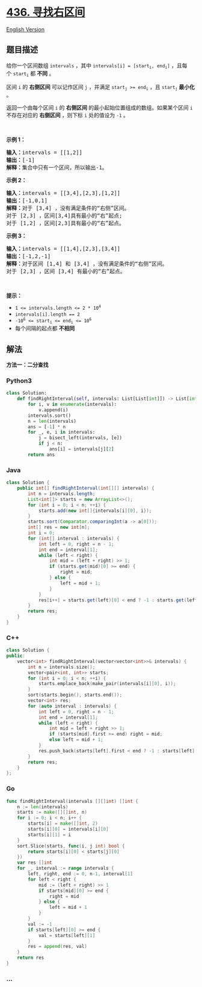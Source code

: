 # [436. 寻找右区间](https://leetcode.cn/problems/find-right-interval)

[English Version](/solution/0400-0499/0436.Find%20Right%20Interval/README_EN.md)

## 题目描述

<!-- 这里写题目描述 -->

<p>给你一个区间数组 <code>intervals</code> ，其中&nbsp;<code>intervals[i] = [start<sub>i</sub>, end<sub>i</sub>]</code> ，且每个&nbsp;<code>start<sub>i</sub></code> 都 <strong>不同</strong> 。</p>

<p>区间 <code>i</code> 的 <strong>右侧区间</strong> 可以记作区间 <code>j</code> ，并满足 <code>start<sub>j</sub></code><code>&nbsp;&gt;= end<sub>i</sub></code> ，且 <code>start<sub>j</sub></code> <strong>最小化 </strong>。</p>

<p>返回一个由每个区间 <code>i</code> 的 <strong>右侧区间</strong> 的最小起始位置组成的数组。如果某个区间 <code>i</code> 不存在对应的 <strong>右侧区间</strong> ，则下标 <code>i</code> 处的值设为 <code>-1</code> 。</p>
&nbsp;

<p><strong>示例 1：</strong></p>

<pre>
<strong>输入：</strong>intervals = [[1,2]]
<strong>输出：</strong>[-1]
<strong>解释：</strong>集合中只有一个区间，所以输出-1。
</pre>

<p><strong>示例 2：</strong></p>

<pre>
<strong>输入：</strong>intervals = [[3,4],[2,3],[1,2]]
<strong>输出：</strong>[-1,0,1]
<strong>解释：</strong>对于 [3,4] ，没有满足条件的“右侧”区间。
对于 [2,3] ，区间[3,4]具有最小的“右”起点;
对于 [1,2] ，区间[2,3]具有最小的“右”起点。
</pre>

<p><strong>示例 3：</strong></p>

<pre>
<strong>输入：</strong>intervals = [[1,4],[2,3],[3,4]]
<strong>输出：</strong>[-1,2,-1]
<strong>解释：</strong>对于区间 [1,4] 和 [3,4] ，没有满足条件的“右侧”区间。
对于 [2,3] ，区间 [3,4] 有最小的“右”起点。
</pre>

<p>&nbsp;</p>

<p><strong>提示：</strong></p>

<ul>
	<li><code>1 &lt;=&nbsp;intervals.length &lt;= 2 * 10<sup>4</sup></code></li>
	<li><code>intervals[i].length == 2</code></li>
	<li><code>-10<sup>6</sup> &lt;= start<sub>i</sub> &lt;= end<sub>i</sub> &lt;= 10<sup>6</sup></code></li>
	<li>每个间隔的起点都 <strong>不相同</strong></li>
</ul>

## 解法

<!-- 这里可写通用的实现逻辑 -->

**方法一：二分查找**

<!-- tabs:start -->

### **Python3**

<!-- 这里可写当前语言的特殊实现逻辑 -->

```python
class Solution:
    def findRightInterval(self, intervals: List[List[int]]) -> List[int]:
        for i, v in enumerate(intervals):
            v.append(i)
        intervals.sort()
        n = len(intervals)
        ans = [-1] * n
        for _, e, i in intervals:
            j = bisect_left(intervals, [e])
            if j < n:
                ans[i] = intervals[j][2]
        return ans
```

### **Java**

<!-- 这里可写当前语言的特殊实现逻辑 -->

```java
class Solution {
    public int[] findRightInterval(int[][] intervals) {
        int n = intervals.length;
        List<int[]> starts = new ArrayList<>();
        for (int i = 0; i < n; ++i) {
            starts.add(new int[]{intervals[i][0], i});
        }
        starts.sort(Comparator.comparingInt(a -> a[0]));
        int[] res = new int[n];
        int i = 0;
        for (int[] interval : intervals) {
            int left = 0, right = n - 1;
            int end = interval[1];
            while (left < right) {
                int mid = (left + right) >> 1;
                if (starts.get(mid)[0] >= end) {
                    right = mid;
                } else {
                    left = mid + 1;
                }
            }
            res[i++] = starts.get(left)[0] < end ? -1 : starts.get(left)[1];
        }
        return res;
    }
}
```

### **C++**

```cpp
class Solution {
public:
    vector<int> findRightInterval(vector<vector<int>>& intervals) {
        int n = intervals.size();
        vector<pair<int, int>> starts;
        for (int i = 0; i < n; ++i) {
            starts.emplace_back(make_pair(intervals[i][0], i));
        }
        sort(starts.begin(), starts.end());
        vector<int> res;
        for (auto interval : intervals) {
            int left = 0, right = n - 1;
            int end = interval[1];
            while (left < right) {
                int mid = left + right >> 1;
                if (starts[mid].first >= end) right = mid;
                else left = mid + 1;
            }
            res.push_back(starts[left].first < end ? -1 : starts[left].second);
        }
        return res;
    }
};
```

### **Go**

```go
func findRightInterval(intervals [][]int) []int {
	n := len(intervals)
	starts := make([][]int, n)
	for i := 0; i < n; i++ {
		starts[i] = make([]int, 2)
		starts[i][0] = intervals[i][0]
		starts[i][1] = i
	}
	sort.Slice(starts, func(i, j int) bool {
		return starts[i][0] < starts[j][0]
	})
	var res []int
	for _, interval := range intervals {
		left, right, end := 0, n-1, interval[1]
		for left < right {
			mid := (left + right) >> 1
			if starts[mid][0] >= end {
				right = mid
			} else {
				left = mid + 1
			}
		}
		val := -1
		if starts[left][0] >= end {
			val = starts[left][1]
		}
		res = append(res, val)
	}
	return res
}
```

### **...**

```

```

<!-- tabs:end -->
